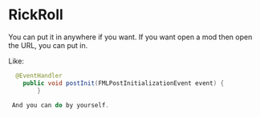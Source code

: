 # RickRoll
You can put it in anywhere if you want.
If you want open a mod then open the URL, you can put in.

Like:
```java
  @EventHandler
    public void postInit(FMLPostInitializationEvent event) {
        }
       
 And you can do by yourself.

